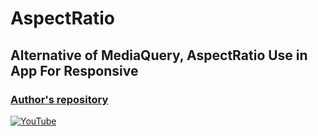 # AspectRatio
## Alternative of MediaQuery, AspectRatio Use in App For Responsive
### [Author's repository](https://github.com/TheTechDesigner/AspectRatio)

[![YouTube](https://img.youtube.com/vi/PoTGX_Urc0g/0.jpg)](https://youtu.be/PoTGX_Urc0g "Alternative of MediaQuery, AspectRatio Use in App For Responsive")
